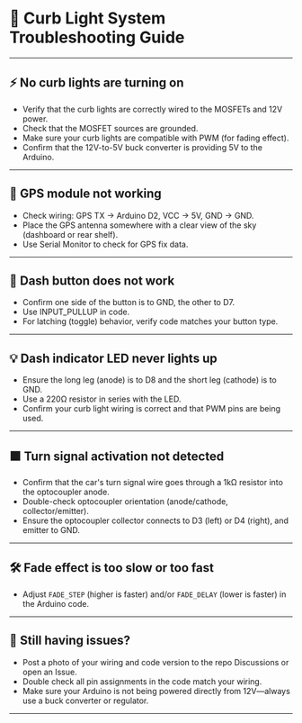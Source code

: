 # 🚗 Curb Light System Troubleshooting Guide

---

## ⚡ No curb lights are turning on

- Verify that the curb lights are correctly wired to the MOSFETs and 12V power.
- Check that the MOSFET sources are grounded.
- Make sure your curb lights are compatible with PWM (for fading effect).
- Confirm that the 12V-to-5V buck converter is providing 5V to the Arduino.

---

## 📡 GPS module not working

- Check wiring: GPS TX → Arduino D2, VCC → 5V, GND → GND.
- Place the GPS antenna somewhere with a clear view of the sky (dashboard or rear shelf).
- Use Serial Monitor to check for GPS fix data.

---

## 🔘 Dash button does not work

- Confirm one side of the button is to GND, the other to D7.
- Use INPUT_PULLUP in code.
- For latching (toggle) behavior, verify code matches your button type.

---

## 💡 Dash indicator LED never lights up

- Ensure the long leg (anode) is to D8 and the short leg (cathode) is to GND.
- Use a 220Ω resistor in series with the LED.
- Confirm your curb light wiring is correct and that PWM pins are being used.

---

## 🟧 Turn signal activation not detected

- Confirm that the car's turn signal wire goes through a 1kΩ resistor into the optocoupler anode.
- Double-check optocoupler orientation (anode/cathode, collector/emitter).
- Ensure the optocoupler collector connects to D3 (left) or D4 (right), and emitter to GND.

---

## 🛠️ Fade effect is too slow or too fast

- Adjust `FADE_STEP` (higher is faster) and/or `FADE_DELAY` (lower is faster) in the Arduino code.

---

## 🚨 Still having issues?

- Post a photo of your wiring and code version to the repo Discussions or open an Issue.
- Double check all pin assignments in the code match your wiring.
- Make sure your Arduino is not being powered directly from 12V—always use a buck converter or regulator.

---
